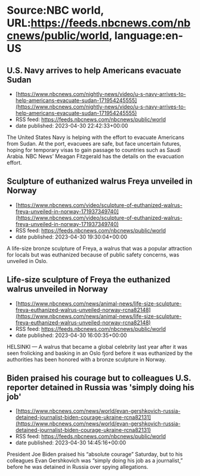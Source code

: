 # Source:NBC world, URL:https://feeds.nbcnews.com/nbcnews/public/world, language:en-US

## U.S. Navy arrives to help Americans evacuate Sudan
 - [https://www.nbcnews.com/nightly-news/video/u-s-navy-arrives-to-help-americans-evacuate-sudan-171954245555](https://www.nbcnews.com/nightly-news/video/u-s-navy-arrives-to-help-americans-evacuate-sudan-171954245555)
 - RSS feed: https://feeds.nbcnews.com/nbcnews/public/world
 - date published: 2023-04-30 22:42:33+00:00

The United States Navy is helping with the effort to evacuate Americans from Sudan. At the port, evacuees are safe, but face uncertain futures, hoping for temporary visas to gain passage to countries such as Saudi Arabia. NBC News’ Meagan Fitzgerald has the details on the evacuation effort.

## Sculpture of euthanized walrus Freya unveiled in Norway
 - [https://www.nbcnews.com/video/sculpture-of-euthanized-walrus-freya-unveiled-in-norway-171937349740](https://www.nbcnews.com/video/sculpture-of-euthanized-walrus-freya-unveiled-in-norway-171937349740)
 - RSS feed: https://feeds.nbcnews.com/nbcnews/public/world
 - date published: 2023-04-30 19:30:04+00:00

A life-size bronze sculpture of Freya, a walrus that was a popular attraction for locals but was euthanized because of public safety concerns, was unveiled in Oslo.

## Life-size sculpture of Freya the euthanized walrus unveiled in Norway
 - [https://www.nbcnews.com/news/animal-news/life-size-sculpture-freya-euthanized-walrus-unveiled-norway-rcna82148](https://www.nbcnews.com/news/animal-news/life-size-sculpture-freya-euthanized-walrus-unveiled-norway-rcna82148)
 - RSS feed: https://feeds.nbcnews.com/nbcnews/public/world
 - date published: 2023-04-30 16:00:35+00:00

HELSINKI — A walrus that became a global celebrity last year after it was seen frolicking and basking in an Oslo fjord before it was euthanized by the authorities has been honored with a bronze sculpture in Norway.

## Biden praised his courage but to colleagues U.S. reporter detained in Russia was 'simply doing his job'
 - [https://www.nbcnews.com/news/world/evan-gershkovich-russia-detained-journalist-biden-courage-ukraine-rcna82131](https://www.nbcnews.com/news/world/evan-gershkovich-russia-detained-journalist-biden-courage-ukraine-rcna82131)
 - RSS feed: https://feeds.nbcnews.com/nbcnews/public/world
 - date published: 2023-04-30 14:45:16+00:00

President Joe Biden praised his “absolute courage” Saturday, but to his colleagues Evan Gershkovich was “simply doing his job as a journalist,” before he was detained in Russia over spying allegations.


